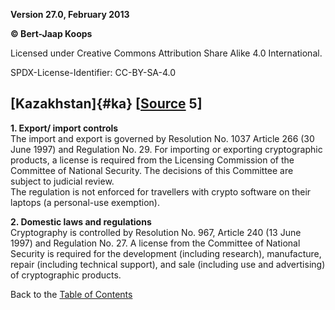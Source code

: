 **Version 27.0, February 2013**

**© Bert-Jaap Koops**

Licensed under Creative Commons Attribution Share Alike 4.0 International.

SPDX-License-Identifier: CC-BY-SA-4.0

## [Kazakhstan]{#ka} \[[Source](cls-srce.htm) 5\]

**1. Export/ import controls**\
The import and export is governed by Resolution No. 1037 Article 266 (30
June 1997) and Regulation No. 29. For importing or exporting
cryptographic products, a license is required from the Licensing
Commission of the Committee of National Security. The decisions of this
Committee are subject to judicial review.\
The regulation is not enforced for travellers with crypto software on
their laptops (a personal-use exemption).

**2. Domestic laws and regulations**\
Cryptography is controlled by Resolution No. 967, Article 240 (13 June
1997) and Regulation No. 27. A license from the Committee of National
Security is required for the development (including research),
manufacture, repair (including technical support), and sale (including
use and advertising) of cryptographic products.

Back to the [Table of Contents](index.html#toc)
